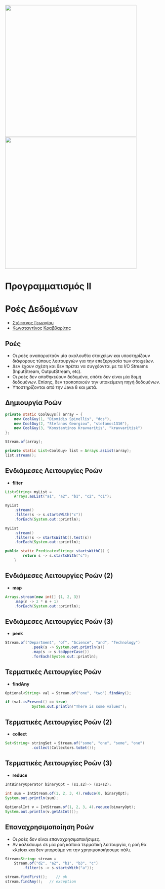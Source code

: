 <img src="media/AUEB_logo.jpg" width="425" /> <img src="media/BA_Lab.png" width="425" />
# Προγραμματισμός ΙΙ
# Ροές Δεδομένων

* [Στέφανος Γεωργίου](https://www.balab.aueb.gr/stefanos-georgiou.html)
* [Κωνσταντίνος Κραββαρίτης](https://www.balab.aueb.gr/konstantinos-kravvaritis.html)


## Ροές

* Οι ροές αναπαριστούν μία ακολουθία στοιχείων και υποστηρίζουν διάφορους τύπους λειτουργιών για την επεξεργασία των στοιχείων.
* Δεν έχουν σχέση και δεν πρέπει να συγχέονται με τα I/O Streams (InputStream, OutputStream, etc).
* Οι ροές δεν αποθηκεύουν δεδομένα, οπότε δεν είναι μία δομή δεδομένων. Επίσης, δεν τροποποιούν την υποκείμενη πηγή δεδομένων.
* Υποστηρίζονται από την Java 8 και μετά.


## Δημιουργία Ροών

```java
private static CoolGuys[] array = {
    new CoolGuy(1, "Diomidis Spinellis", "dds"), 
    new CoolGuy(2, "Stefanos Georgiou", "stefanos1316"), 
    new CoolGuy(3, "Konstantinos Kravvaritis", "kravvaritisk")
};

Stream.of(array);

private static List<CoolGuy> list = Arrays.asList(array);
list.stream();
```


## Ενδιάμεσες Λειτουργίες Ροών

* __filter__

```java
List<String> myList =
    Arrays.asList("a1", "a2", "b1", "c2", "c1");

myList
    .stream()
    .filter(s -> s.startsWith("c"))
    .forEach(System.out::println);

myList
    .stream()
    .filter(s -> startsWithC().test(s))
    .forEach(System.out::println);

public static Predicate<String> startsWithC() {
        return s -> s.startsWith("c");
    }
```


## Ενδιάμεσες Λειτουργίες Ροών (2)

* __map__

```java
Arrays.stream(new int[] {1, 2, 3})
    .map(n -> 2 * n + 1)
    .forEach(System.out::println);
```


## Ενδιάμεσες Λειτουργίες Ροών (3)

* __peek__

```java
Stream.of("Department", "of", "Science", "and", "Technology")
            .peek(s -> System.out.println(s))
            .map(s -> s.toUpperCase())
            .forEach(System.out::println);
```


## Τερματικές Λειτουργίες Ροών

* __findAny__

```java
Optional<String> val = Stream.of("one", "two").findAny();

if (val.isPresent() == true)
            System.out.println("There is some values");
```


## Τερματικές Λειτουργίες Ροών (2)

* __collect__

```java
Set<String> stringSet = Stream.of("some", "one", "some", "one")
            .collect(Collectors.toSet());
```


## Τερματικές Λειτουργίες Ροών (3)

* __reduce__

```java
IntBinaryOperator binaryOpt = (s1,s2)-> (s1+s2); 
        
int sum = IntStream.of(1, 2, 3, 4).reduce(0, binaryOpt);
System.out.println(sum);

OptionalInt v = IntStream.of(1, 2, 3, 4).reduce(binaryOpt);
System.out.println(v.getAsInt());
```


## Επαναχρησιμοποίηση Ροών

* Οι ροές δεν είναι επαναχρησιμοποιήσιμες.
* Αν καλέσουμε σε μία ροή κάποια τερματική λειτουργία, η ροή θα κλείσει και δεν μπορούμε να την χρησιμοποιήσουμε πάλι.

```java
Stream<String> stream =
    Stream.of("d2", "a2", "b1", "b3", "c")
        .filter(s -> s.startsWith("a"));

stream.findFirst();    // ok
stream.findAny();   // exception
```

